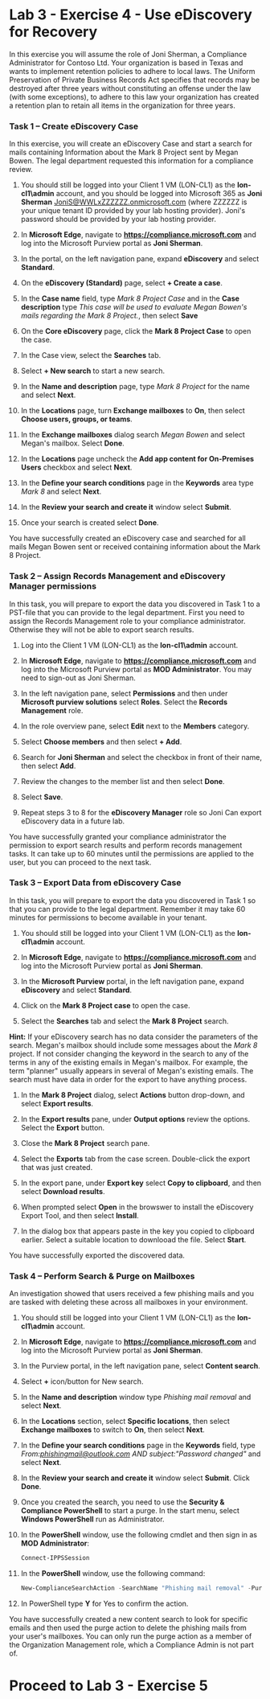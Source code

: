 # Lab 3 - Exercise 4 - Use eDiscovery for Recovery

In this exercise you will assume the role of Joni Sherman, a Compliance Administrator for Contoso Ltd. Your organization is based in Texas and wants to implement retention policies to adhere to local laws. The Uniform Preservation of Private Business Records Act specifies that records may be destroyed after three years without constituting an offense under the law (with some exceptions), to adhere to this law your organization has created a retention plan to retain all items in the organization for three years.

### Task 1 – Create eDiscovery Case

In this exercise, you will create an eDiscovery Case and start a search for mails containing Information about the Mark 8 Project sent by Megan Bowen. The legal department requested this information for a compliance review.

1. You should still be logged into your Client 1 VM (LON-CL1) as the **lon-cl1\admin** account, and you should be logged into Microsoft 365 as **Joni Sherman** JoniS@WWLxZZZZZZ.onmicrosoft.com (where ZZZZZZ is your unique tenant ID provided by your lab hosting provider).  Joni's password should be provided by your lab hosting provider. 

1. In **Microsoft Edge**, navigate to **https://compliance.microsoft.com** and log into the Microsoft Purview portal as **Joni Sherman**.

1. In the portal, on the left navigation pane, expand **eDiscovery** and select **Standard**.

1. On the **eDiscovery (Standard)** page, select **+ Create a case**.

1. In the **Case name** field, type *Mark 8 Project Case* and in the **Case description** type *This case will be used to evaluate Megan Bowen's mails regarding the Mark 8 Project.*, then select **Save**

1. On the **Core eDiscovery** page, click the **Mark 8 Project Case** to open the case.

1. In the Case view, select the **Searches** tab.

1. Select **+ New search** to start a new search.

1. In the **Name and description** page, type *Mark 8 Project* for the name and select **Next**.

1. In the **Locations** page, turn **Exchange mailboxes** to **On**, then select **Choose users, groups, or teams**.

1. In the **Exchange mailboxes** dialog search *Megan Bowen* and select Megan's mailbox.  Select **Done**.

1. In the **Locations** page uncheck the **Add app content for On-Premises Users** checkbox and select **Next**.

1. In the **Define your search conditions** page in the **Keywords** area type *Mark 8* and select **Next**.

1. In the **Review your search and create it** window select **Submit**.

1. Once your search is created select **Done**.

You have successfully created an eDiscovery case and searched for all mails Megan Bowen sent or received containing information about the Mark 8 Project.

### Task 2 – Assign Records Management and eDiscovery Manager permissions

In this task, you will prepare to export the data you discovered in Task 1 to a PST-file that you can provide to the legal department. First you need to assign the Records Management role to your compliance administrator. Otherwise they will not be able to export search results.

1. Log into the Client 1 VM (LON-CL1) as the **lon-cl1\admin** account.

1. In **Microsoft Edge**, navigate to **https://compliance.microsoft.com** and log into the Microsoft Purview portal as **MOD Administrator**.  You may need to sign-out as Joni Sherman. 

1. In the left navigation pane, select **Permissions** and then under **Microsoft purview solutions** select **Roles**.  Select the **Records Management** role.

1. In the role overview pane, select **Edit** next to the **Members** category.

1. Select **Choose members** and then select **+ Add**.
 
1. Search for **Joni Sherman** and select the checkbox in front of their name, then select **Add**.

1. Review the changes to the member list and then select **Done**.

1. Select **Save**.  

1. Repeat steps 3 to 8 for the **eDiscovery Manager** role so Joni Can export eDiscovery data in a future lab.

You have successfully granted your compliance administrator the permission to export search results and perform records management tasks. It can take up to 60 minutes until the permissions are applied to the user, but you can proceed to the next task.

### Task 3 – Export Data from eDiscovery Case

In this task, you will prepare to export the data you discovered in Task 1 so that you can provide to the legal department.  Remember it may take 60 minutes for permissions to become available in your tenant.

1. You should still be logged into your Client 1 VM (LON-CL1) as the **lon-cl1\admin** account.

1. In **Microsoft Edge**, navigate to **https://compliance.microsoft.com** and log into the Microsoft Purview portal as **Joni Sherman**.

1. In the **Microsoft Purview** portal, in the left navigation pane, expand **eDiscovery** and select **Standard**.

1. Click on the **Mark 8 Project case** to open the case.

1. Select the **Searches** tab and select the **Mark 8 Project** search.

**Hint:** If your eDiscovery search has no data consider the parameters of the search. Megan's mailbox should include some messages about the *Mark 8* project.  If not consider changing the keyword in the search to any of the terms in any of the existing emails in Megan's mailbox.  For example, the term "planner" usually appears in several of  Megan's existing emails.  The search must have data in order for the export to have anything process.

1. In the **Mark 8 Project** dialog, select **Actions** button drop-down, and select **Export results**.

1. In the **Export results** pane, under **Output options** review the options.  Select the **Export** button.

1. Close the **Mark 8 Project** search pane.  

1. Select the **Exports** tab from the case screen.  Double-click the export that was just created.

1.  In the export pane, under **Export key** select **Copy to clipboard**, and then select **Download results**.
  
1.  When prompted select **Open** in the browswer to install the eDiscovery Export Tool, and then select **Install**.

1.  In the dialog box that appears paste in the key you copied to clipboard earlier.  Select a suitable location to downlooad the file.  Select **Start**.

You have successfully exported the discovered data.

### Task 4 – Perform Search & Purge on Mailboxes

An investigation showed that users received a few phishing mails and you are tasked with deleting these across all mailboxes in your environment.

1. You should still be logged into your Client 1 VM (LON-CL1) as the **lon-cl1\admin** account.

1. In **Microsoft Edge**, navigate to **https://compliance.microsoft.com** and log into the Microsoft Purview portal as **Joni Sherman**.

1. In the Purview portal, in the left navigation pane, select **Content search**.

1. Select **+** icon/button for New search.

1. In the **Name and description** window type *Phishing mail removal* and select **Next**.

1. In the **Locations** section, select **Specific locations**, then select **Exchange mailboxes** to switch to **On**, then select **Next**.

1. In the **Define your search conditions** page in the **Keywords** field, type *From:phishingmail@outlook.com AND subject:"Password changed"* and select **Next**.

1. In the **Review your search and create it** window select **Submit**. Click **Done**.

1. Once you created the search, you need to use the **Security & Compliance PowerShell** to start a purge. In the start menu, select **Windows PowerShell** run as Administrator.

1. In the **PowerShell** window, use the following cmdlet and then sign in as **MOD Administrator**:

	```powershell
	Connect-IPPSSession
	```

1. In the **PowerShell** window, use the following command:

	```powershell
	New-ComplianceSearchAction -SearchName "Phishing mail removal" -Purge -PurgeType HardDelete
	```

1. In PowerShell type **Y** for Yes to confirm the action.

You have successfully created a new content search to look for specific emails and then used the purge action to delete the phishing mails from your user's mailboxes. You can only run the purge action as a member of the Organization Management role, which a Compliance Admin is not part of.

# Proceed to Lab 3 - Exercise 5
